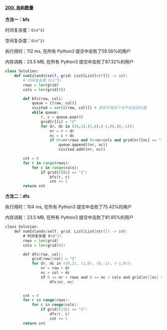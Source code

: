 #### [200. 岛屿数量](https://leetcode-cn.com/problems/number-of-islands/)

**方法一：bfs**

时间复杂度：`O(n^3)`

空间复杂度：`O(n^2)`

执行用时：112 ms, 在所有 Python3 提交中击败了59.56%的用户

内存消耗：23.5 MB, 在所有 Python3 提交中击败了87.32%的用户

```python
class Solution:
    def numIslands(self, grid: List[List[str]]) -> int:
        # 时间复杂度 O(n^3)
        rows = len(grid)
        cols = len(grid[0])

        def bfs(row, col):
            queue = [(row, col)]
            visited = set([(row, col)]) # 其实不用这个也不会走回头路
            while queue:
                r, c = queue.pop(0)
                grid[r][c] = "2"
                for dr, dc in ((0,1),(1,0),(-1,0),(0,-1)):
                    nr = r + dr
                    nc = c + dc
                    if 0<=nr<rows and 0<=nc<cols and grid[nr][nc] == "1" and (nr, nc) not in visited:
                        queue.append((nr, nc))
                        visited.add((nr, nc))

        cnt = 0
        for r in range(rows):
            for c in range(cols):
                if grid[r][c] == "1":
                    bfs(r, c)
                    cnt += 1
        return cnt
```

**方法二：dfs**

执行用时：104 ms, 在所有 Python3 提交中击败了75.42%的用户

内存消耗：23.5 MB, 在所有 Python3 提交中击败了81.95%的用户

```go
class Solution:
    def numIslands(self, grid: List[List[str]]) -> int:
        # 时间复杂度 O(n^3)
        rows = len(grid)
        cols = len(grid[0])

        def dfs(row, col):
            grid[row][col] = "2"
            for dr, dc in ((0,1), (1,0), (0,-1), (-1,0)):
                nr = row + dr
                nc = col + dc
                if 0 <= nr < rows and 0 <= nc < cols and grid[nr][nc] == "1":
                    dfs(nr, nc)
 

        cnt = 0
        for r in range(rows):
            for c in range(cols):
                if grid[r][c] == "1":
                    dfs(r, c)
                    cnt += 1
        return cnt
```

